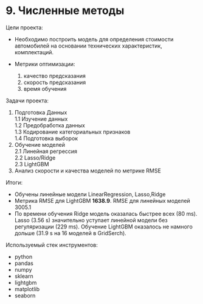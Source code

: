 # 9. Численные методы

Цели проекта:  

- Необходимо построить модель для определения стоимости автомобилей на основании технических характеристик, комплектаций.  
- Метрики оптимизации:  

    1. качество предсказания  
    2. скорость предсказания  
    3. время обучения  

Задачи проекта:

1. Подготовка Данных  
    1.1 Изучение данных  
    1.2 Предобработка данных  
    1.3 Кодирование категориальных признаков  
    1.4 Подготовка выборок  
2. Обучение моделей  
    2.1 Линейная регрессия  
    2.2 Lasso/Ridge  
    2.3 LightGBM  
3. Анализ скорости и качества моделей по метрике RMSE  

Итоги:  

- Обучены линейные модели LinearRegression, Lasso,Ridge
- Метрика RMSE для LightGBM **1638.9**. RMSE для линейных моделей 3005.1
- По времени обучения Ridge модель оказалась быстрее всех (80 ms). Lasso (3.56 s) значительно уступает линейной модели без регуляризации (229 ms). Обучение LightGBM оказалось не намного дольше (31.9 s на 16 моделей в GridSerch).

Используемый стек инструментов:

- python
- pandas
- numpy
- sklearn
- lightgbm
- matplotlib
- seaborn
